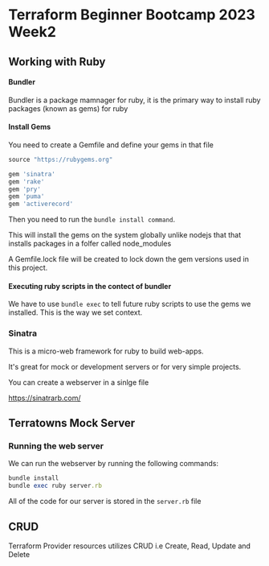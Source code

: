 # Terraform Beginner Bootcamp 2023 Week2

## Working with Ruby

#### Bundler

Bundler is a package mamnager for ruby, it is the primary way to install ruby packages
(known as gems) for ruby

#### Install Gems
You need to create a Gemfile and define your gems in that file

```rb
source "https://rubygems.org"

gem 'sinatra'
gem 'rake'
gem 'pry'
gem 'puma'
gem 'activerecord'
```

Then you need to run the `bundle install command`.

This will install the gems on the system globally unlike nodejs that that installs packages in a 
folfer called node_modules

A Gemfile.lock file will be created to lock down the gem versions used in this project.

#### Executing ruby scripts in the contect of bundler

We have to use `bundle exec` to tell future ruby scripts to use the gems we installed. This is the way we set context.

### Sinatra

This is a micro-web framework for ruby to build web-apps.

It's great for mock or development servers or for very simple projects.

You can create a webserver in a sinlge file

https://sinatrarb.com/

## Terratowns Mock Server

### Running the web server

We can run the webserver by running the following commands:

```rb
bundle install
bundle exec ruby server.rb
```

All of the code for our server is stored in the `server.rb` file

## CRUD

Terraform Provider resources utilizes CRUD i.e Create, Read, Update and Delete